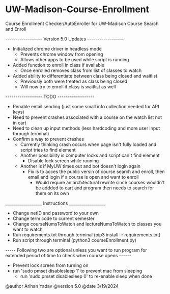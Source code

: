 # UW-Madison-Course-Enrollment
Course Enrollment Checker/AutoEnroller for UW-Madison Course Search and Enroll

------------------ Version 5.0 Updates ------------------
- Initialized chrome driver in headless mode
    - Prevents chrome window from opening
    - Allows other apps to be used while script is running
- Added function to enroll in class if available
    - Once enrolled removes class from list of classes to watch
- Added ability to differentiate between class being closed and waitlist
    - Previously both were treated as class being closed
    - Will now try to enroll if class is waitlist as well

------------------ TODO ------------------

- Renable email sending (just some small info collection needed for API keys)
- Need to prevent crashes associated with a course on the watch list not in cart
- Need to clean up input methods (less hardcoding and more user input through terminal)
- Confirm a way to prevent crashes
    - Currently thinking crash occurs when page isn't fully loaded and script tries to find element
    - Another possibility is computer locks and script can't find element
        - Disable lock screen while running
    - Another is if MyUW times out and bot doesn't login again
        - Fix is to acces the public versin of course search and enroll, then email and login
          if a course is open and want to enroll
            - Would require an architectural rewrite since courses wouldn't be addded to cart and program
              then needs to search for them on its own

__________________ Instructions __________________
- Change netID and password to your own
- Change term code to current semester
- Change courseNumsToWatch and lectureNumsToWatch to classes you want to watch
- Run requirements.txt through terminal (pip3 install -r requirements.txt)
- Run script through terminal (python3 courseEnrollment.py)

----- Following two are optional unless you want to run program for extended period of time to check when course opens ------

- Prevent lock screen from turning on
- run 'sudo pmset disablesleep 1' to prevent mac from sleeping
    - run 'sudo pmset disablesleep 0' to re-enable sleep when done

@author Arihan Yadav
@version 5.0
@date 3/19/2024
